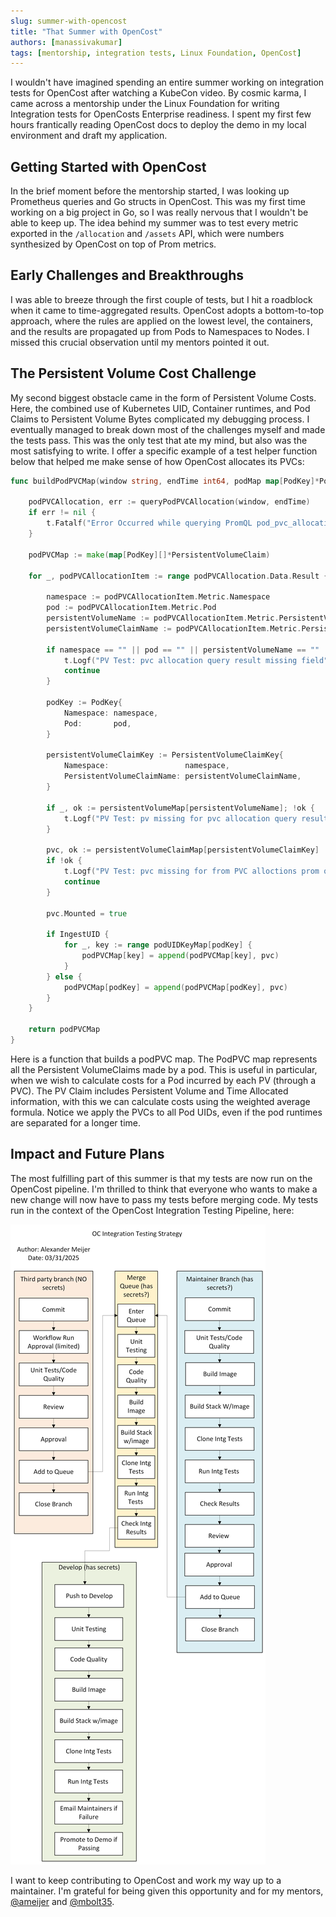 ```yaml
---
slug: summer-with-opencost
title: "That Summer with OpenCost"
authors: [manassivakumar]
tags: [mentorship, integration tests, Linux Foundation, OpenCost]
---
```


I wouldn't have imagined spending an entire summer working on integration tests for OpenCost after watching a KubeCon video. By cosmic karma, I came across a mentorship under the Linux Foundation for writing Integration tests for OpenCosts Enterprise readiness. I spent my first few hours frantically reading OpenCost docs to deploy the demo in my local environment and draft my application.

<!--truncate-->

## Getting Started with OpenCost

In the brief moment before the mentorship started, I was looking up Prometheus queries and Go structs in OpenCost. This was my first time working on a big project in Go, so I was really nervous that I wouldn't be able to keep up. The idea behind my summer was to test every metric exported in the `/allocation` and `/assets` API, which were numbers synthesized by OpenCost on top of Prom metrics.

## Early Challenges and Breakthroughs

I was able to breeze through the first couple of tests, but I hit a roadblock when it came to time-aggregated results. OpenCost adopts a bottom-to-top approach, where the rules are applied on the lowest level, the containers, and the results are propagated up from Pods to Namespaces to Nodes. I missed this crucial observation until my mentors pointed it out.

## The Persistent Volume Cost Challenge

My second biggest obstacle came in the form of Persistent Volume Costs. Here, the combined use of Kubernetes UID, Container runtimes, and Pod Claims to Persistent Volume Bytes complicated my debugging process. I eventually managed to break down most of the challenges myself and made the tests pass. This was the only test that ate my mind, but also was the most satisfying to write. I offer a specific example of a test helper function below that helped me make sense of how OpenCost allocates its PVCs: 

```go
func buildPodPVCMap(window string, endTime int64, podMap map[PodKey]*PodData, persistentVolumeMap map[string]*PersistentVolume, persistentVolumeClaimMap map[PersistentVolumeClaimKey]*PersistentVolumeClaim, IngestUID bool, podUIDKeyMap map[PodKey][]PodKey, t *testing.T) map[PodKey][]*PersistentVolumeClaim {

	podPVCAllocation, err := queryPodPVCAllocation(window, endTime)  
	if err != nil {  
		t.Fatalf("Error Occurred while querying PromQL pod_pvc_allocation: %v", err)  
	}

	podPVCMap := make(map[PodKey][]*PersistentVolumeClaim)

	for _, podPVCAllocationItem := range podPVCAllocation.Data.Result {

		namespace := podPVCAllocationItem.Metric.Namespace  
		pod := podPVCAllocationItem.Metric.Pod  
		persistentVolumeName := podPVCAllocationItem.Metric.PersistentVolume  
		persistentVolumeClaimName := podPVCAllocationItem.Metric.PersistentVolumeClaim

		if namespace == "" || pod == "" || persistentVolumeName == "" || persistentVolumeClaimName == "" {  
			t.Logf("PV Test: pvc allocation query result missing field")  
			continue  
		}

		podKey := PodKey{  
			Namespace: namespace,  
			Pod:       pod,  
		}

		persistentVolumeClaimKey := PersistentVolumeClaimKey{  
			Namespace:                 namespace,  
			PersistentVolumeClaimName: persistentVolumeClaimName,  
		}

		if _, ok := persistentVolumeMap[persistentVolumeName]; !ok {  
			t.Logf("PV Test: pv missing for pvc allocation query result: %s", persistentVolumeName)  
		}

		pvc, ok := persistentVolumeClaimMap[persistentVolumeClaimKey]  
		if !ok {  
			t.Logf("PV Test: pvc missing for from PVC alloctions prom query: %s", persistentVolumeClaimKey)  
			continue  
		}

		pvc.Mounted = true

		if IngestUID {  
			for _, key := range podUIDKeyMap[podKey] {  
				podPVCMap[key] = append(podPVCMap[key], pvc)  
			}  
		} else {  
			podPVCMap[podKey] = append(podPVCMap[podKey], pvc)  
		}  
	}

	return podPVCMap  
}
```

Here is a function that builds a podPVC map. The PodPVC map represents all the Persistent VolumeClaims made by a pod. This is useful in particular, when we wish to calculate costs for a Pod incurred by each PV (through a PVC). The PV Claim includes Persistent Volume and Time Allocated information, with this we can calculate costs using the weighted average formula. Notice we apply the PVCs to all Pod UIDs, even if the pod runtimes are separated for a longer time.

## Impact and Future Plans

The most fulfilling part of this summer is that my tests are now run on the OpenCost pipeline. I'm thrilled to think that everyone who wants to make a new change will now have to pass my tests before merging code. My tests run in the context of the OpenCost Integration Testing Pipeline, here: 

![pipeline](./arch-wh-bg.png)

I want to keep contributing to OpenCost and work my way up to a maintainer. I'm grateful for being given this opportunity and for my mentors, [@ameijer](https://github.com/ameijer) and [@mbolt35](https://github.com/mbolt35).